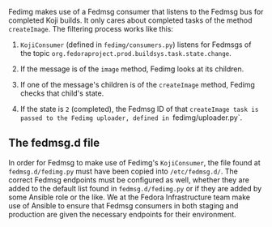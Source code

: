 Fedimg makes use of a Fedmsg consumer that listens to the Fedmsg bus for
completed Koji builds. It only cares about completed tasks of the method
`createImage`. The filtering process works like this:

1.  `KojiConsumer` (defined in `fedimg/consumers.py`) listens for Fedmsgs
    of the topic `org.fedoraproject.prod.buildsys.task.state.change`.

2.  If the message is of the `image` method, Fedimg looks at its children.

3.  If one of the message's children is of the `createImage` method, Fedimg
    checks that child's state.

4.  If the state is `2` (completed), the Fedmsg ID of that `createImage
    task is passed to the Fedimg uploader, defined in `fedimg/uploader.py`.

## The fedmsg.d file

In order for Fedmsg to make use of Fedimg's `KojiConsumer`, the file found at
`fedmsg.d/fedimg.py` must have been copied into `/etc/fedmsg.d/`.  The correct
Fedmsg endpoints must be configured as well, whether they are added to the
default list found in `fedmsg.d/fedimg.py` or if they are added by some Ansible
role or the like. We at the Fedora Infrastructure team make use of Ansible to
ensure that Fedmsg consumers in both staging and production are given the
necessary endpoints for their environment.
